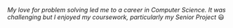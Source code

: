 
*My love for problem solving led me to a career in Computer Science. It was challenging but I enjoyed my coursework, particularly my Senior Project* :smiley:

